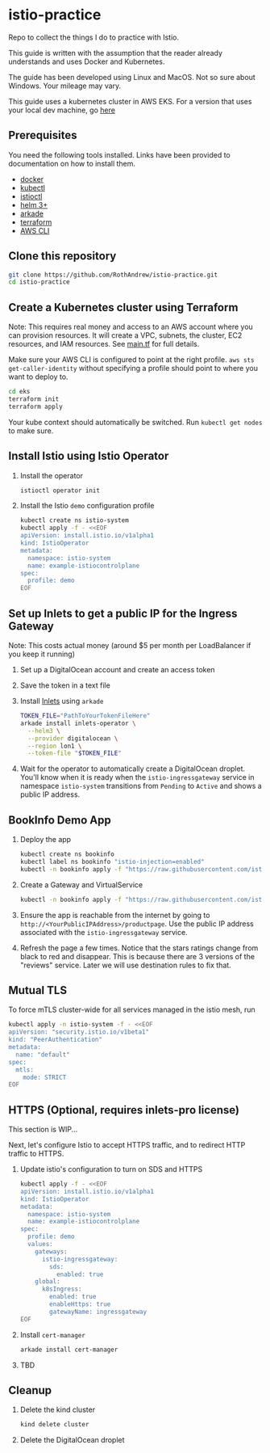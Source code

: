 # istio-practice

Repo to collect the things I do to practice with Istio.

This guide is written with the assumption that the reader already understands and uses Docker and Kubernetes.

The guide has been developed using Linux and MacOS. Not so sure about Windows. Your mileage may vary.

This guide uses a kubernetes cluster in AWS EKS. For a version that uses your local dev machine, go [here](../README.md)

## Prerequisites

You need the following tools installed. Links have been provided to documentation on how to install them.

- [docker](https://www.docker.com/get-started)
- [kubectl](https://kubernetes.io/docs/tasks/tools/install-kubectl/)
- [istioctl](https://istio.io/docs/ops/diagnostic-tools/istioctl/)
- [helm 3+](https://helm.sh/docs/intro/quickstart/)
- [arkade](https://github.com/alexellis/arkade)
- [terraform](https://learn.hashicorp.com/terraform/getting-started/install.html)
- [AWS CLI](https://docs.aws.amazon.com/cli/latest/userguide/cli-chap-install.html)

## Clone this repository

```sh
git clone https://github.com/RothAndrew/istio-practice.git
cd istio-practice
```

## Create a Kubernetes cluster using Terraform

Note: This requires real money and access to an AWS account where you can provision resources. It will create a VPC, subnets, the cluster, EC2 resources, and IAM resources. See [main.tf](./main.tf) for full details.

Make sure your AWS CLI is configured to point at the right profile. `aws sts get-caller-identity` without specifying a profile should point to where you want to deploy to.

```sh
cd eks
terraform init
terraform apply
```

Your kube context should automatically be switched. Run `kubectl get nodes` to make sure.

## Install Istio using Istio Operator

1. Install the operator

   ```sh
   istioctl operator init
   ```

1. Install the Istio `demo` configuration profile

   ```sh
   kubectl create ns istio-system
   kubectl apply -f - <<EOF
   apiVersion: install.istio.io/v1alpha1
   kind: IstioOperator
   metadata:
     namespace: istio-system
     name: example-istiocontrolplane
   spec:
     profile: demo
   EOF
   ```

## Set up Inlets to get a public IP for the Ingress Gateway

Note: This costs actual money (around \$5 per month per LoadBalancer if you keep it running)

1. Set up a DigitalOcean account and create an access token
1. Save the token in a text file
1. Install [Inlets](https://github.com/inlets/inlets-operator) using `arkade`

   ```sh
   TOKEN_FILE="PathToYourTokenFileHere"
   arkade install inlets-operator \
     --helm3 \
     --provider digitalocean \
     --region lon1 \
     --token-file "$TOKEN_FILE"
   ```

1. Wait for the operator to automatically create a DigitalOcean droplet. You'll know when it is ready when the `istio-ingressgateway` service in namespace `istio-system` transitions from `Pending` to `Active` and shows a public IP address.

## BookInfo Demo App

1. Deploy the app

   ```sh
   kubectl create ns bookinfo
   kubectl label ns bookinfo "istio-injection=enabled"
   kubectl -n bookinfo apply -f "https://raw.githubusercontent.com/istio/istio/master/samples/bookinfo/platform/kube/bookinfo.yaml"
   ```

1. Create a Gateway and VirtualService

   ```sh
   kubectl -n bookinfo apply -f "https://raw.githubusercontent.com/istio/istio/master/samples/bookinfo/networking/bookinfo-gateway.yaml"
   ```

1. Ensure the app is reachable from the internet by going to `http://<YourPublicIPAddress>/productpage`. Use the public IP address associated with the `istio-ingressgateway` service.
1. Refresh the page a few times. Notice that the stars ratings change from black to red and disappear. This is because there are 3 versions of the "reviews" service. Later we will use destination rules to fix that.

## Mutual TLS

To force mTLS cluster-wide for all services managed in the istio mesh, run

```sh
kubectl apply -n istio-system -f - <<EOF
apiVersion: "security.istio.io/v1beta1"
kind: "PeerAuthentication"
metadata:
  name: "default"
spec:
  mtls:
    mode: STRICT
EOF
```

## HTTPS (Optional, requires inlets-pro license)

This section is WIP...

Next, let's configure Istio to accept HTTPS traffic, and to redirect HTTP traffic to HTTPS.

1. Update istio's configuration to turn on SDS and HTTPS

    ```sh
    kubectl apply -f - <<EOF
    apiVersion: install.istio.io/v1alpha1
    kind: IstioOperator
    metadata:
      namespace: istio-system
      name: example-istiocontrolplane
    spec:
      profile: demo
      values:
        gateways:
          istio-ingressgateway:
            sds:
              enabled: true
        global:
          k8sIngress:
            enabled: true
            enableHttps: true
            gatewayName: ingressgateway
    EOF
    ```

1. Install `cert-manager`

    ```sh
    arkade install cert-manager
    ```

1. TBD

## Cleanup

1. Delete the kind cluster

   ```sh
   kind delete cluster
   ```

1. Delete the DigitalOcean droplet
